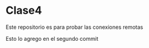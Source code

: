 # Clase4
Este repositorio es para probar las conexiones remotas

Esto lo agrego en el segundo commit 
